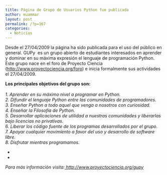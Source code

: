 ```yaml
---
title: Página de Grupo de Usuarios Python fue publicada
author: muammar
layout: post
permalink: /?p=167
categories:
  - Noticias
---
```

Desde el 27/04/2009 la página ha sido publicada para el uso del público en general. GUPy  es un grupo abierto de estudiantes interesados en aprender y dominar en su máxima expresión el lenguaje de programación Python. Este grupo nace en el foro de Proyecto Ciencia (<a style="text-decoration: none; font-weight: normal; color: #1b57b1;" title="http://www.proyectociencia.org/foro" href="http://www.proyectociencia.org/foro">http://www.proyectociencia.org/foro</a>) e inicia formalmente sus actividades el 27/04/2009.

<p style="text-align: left;">
  <strong>Los principales objetivos del grupo son:</strong><br /> <em><br /> 1. Aprender en su máximo nivel a programar en Python.<br /> 2. Difundir el lenguaje Python entre las comunidades de programadores.<br /> 3. Enseñar Python a todo aquel que venga a nosotros con curiosidad.<br /> 4. Enseñar la Filosofía de Python.<br /> 5. Desarrollar aplicaciones de utilidad a nuestras comunidades y liberarlas bajo licencias no privativas.<br /> 6. Liberar los código fuente de los programas desarrollados por el grupo.<br /> 7. Apoyar cualquier movimiento a favor del uso y desarrollo de software libre.<br /> 8. Disfrutar mientras programamos.</em>
</p>

*  
*

<p style="text-align: left;">
  <span style="background-color: #ffffff;"><em>Para más información visita:</em><em><a href=" http://www.proyectociencia.org/gupy"> http://www.proyectociencia.org/gupy</a></em></span>
</p>